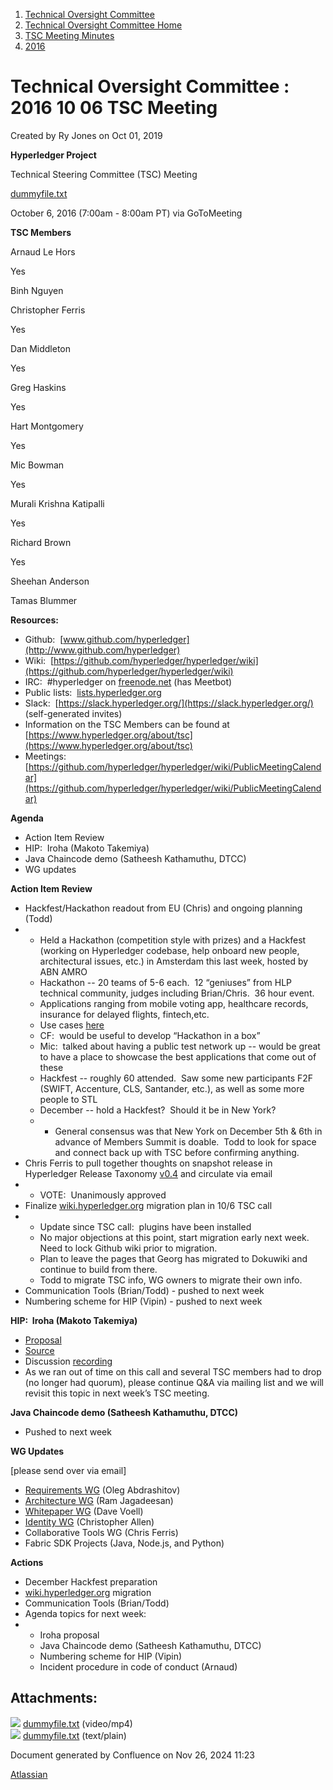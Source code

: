1. [Technical Oversight Committee](index.html)
2. [Technical Oversight Committee Home](Technical-Oversight-Committee-Home_21430274.html)
3. [TSC Meeting Minutes](TSC-Meeting-Minutes_21448544.html)
4. [2016](2016_21448610.html)

# Technical Oversight Committee : 2016 10 06 TSC Meeting

Created by Ry Jones on Oct 01, 2019

**Hyperledger Project**

Technical Steering Committee (TSC) Meeting

[dummyfile.txt](#)

October 6, 2016 (7:00am - 8:00am PT) via GoToMeeting

**TSC Members**

Arnaud Le Hors

Yes

Binh Nguyen

Christopher Ferris

Yes

Dan Middleton

Yes

Greg Haskins

Yes

Hart Montgomery

Yes

Mic Bowman

Yes

Murali Krishna Katipalli

Yes

Richard Brown

Yes

Sheehan Anderson

Tamas Blummer

**Resources:**

- Github:  [www.github.com/hyperledger](http://www.github.com/hyperledger)
- Wiki:  [https://github.com/hyperledger/hyperledger/wiki](https://github.com/hyperledger/hyperledger/wiki)
- IRC:  #hyperledger on [freenode.net](http://freenode.net) (has Meetbot)
- Public lists:  [lists.hyperledger.org](http://lists.hyperledger.org)
- Slack:  [https://slack.hyperledger.org/](https://slack.hyperledger.org/) (self-generated invites)
- Information on the TSC Members can be found at [https://www.hyperledger.org/about/tsc](https://www.hyperledger.org/about/tsc)
- Meetings:  [https://github.com/hyperledger/hyperledger/wiki/PublicMeetingCalendar](https://github.com/hyperledger/hyperledger/wiki/PublicMeetingCalendar)

**Agenda**

- Action Item Review
- HIP:  Iroha (Makoto Takemiya)
- Java Chaincode demo (Satheesh Kathamuthu, DTCC)
- WG updates

**Action Item Review**

- Hackfest/Hackathon readout from EU (Chris) and ongoing planning (Todd)
- - Held a Hackathon (competition style with prizes) and a Hackfest (working on Hyperledger codebase, help onboard new people, architectural issues, etc.) in Amsterdam this last week, hosted by ABN AMRO
  - Hackathon -- 20 teams of 5-6 each.  12 “geniuses” from HLP technical community, judges including Brian/Chris.  36 hour event.
  - Applications ranging from mobile voting app, healthcare records, insurance for delayed flights, fintech,etc.
  - Use cases [here](https://github.com/timblankers/hyperledger-hackathon/wiki/Use%20cases%20that%20the%20teams%20are%20working%20on)
  - CF:  would be useful to develop “Hackathon in a box”
  - Mic:  talked about having a public test network up -- would be great to have a place to showcase the best applications that come out of these
  - Hackfest -- roughly 60 attended.  Saw some new participants F2F (SWIFT, Accenture, CLS, Santander, etc.), as well as some more people to STL
  - December -- hold a Hackfest?  Should it be in New York?
  - - General consensus was that New York on December 5th &amp; 6th in advance of Members Summit is doable.  Todd to look for space and connect back up with TSC before confirming anything.
- Chris Ferris to pull together thoughts on snapshot release in Hyperledger Release Taxonomy [v0.4](https://docs.google.com/document/d/19hZBOj4QklSJa2Fj3kHEwx1_R1T1rdRTXBseF6mzCN0/edit) and circulate via email
- - VOTE:  Unanimously approved
- Finalize [wiki.hyperledger.org](http://lf-hyperledger.atlassian.net) migration plan in 10/6 TSC call
- - Update since TSC call:  plugins have been installed
  - No major objections at this point, start migration early next week.  Need to lock Github wiki prior to migration.
  - Plan to leave the pages that Georg has migrated to Dokuwiki and continue to build from there.
  - Todd to migrate TSC info, WG owners to migrate their own info.
- Communication Tools (Brian/Todd) - pushed to next week
- Numbering scheme for HIP (Vipin) - pushed to next week

**HIP:  Iroha (Makoto Takemiya)**

- [Proposal](https://docs.google.com/document/d/1sN-6mv-m85NlbI3ZjwFkDT0izTcxbUaZN9LjLEe045Y/edit)
- [Source](https://github.com/soramitsu)
- Discussion [recording](https://drive.google.com/open?id=0B42vMkapQi1MLUNlSHlzYkM0dmM)
- As we ran out of time on this call and several TSC members had to drop (no longer had quorum), please continue Q&amp;A via mailing list and we will revisit this topic in next week’s TSC meeting.

**Java Chaincode demo (Satheesh Kathamuthu, DTCC)**

- Pushed to next week

**WG Updates**

\[please send over via email]

- [Requirements WG](https://github.com/hyperledger/hyperledger/wiki/Requirements-WG) (Oleg Abdrashitov)
- [Architecture WG](https://github.com/hyperledger/hyperledger/wiki/Architecture-WG) (Ram Jagadeesan)
- [Whitepaper WG](https://github.com/hyperledger/hyperledger/wiki/Whitepaper-WG) (Dave Voell)
- [Identity WG](https://github.com/hyperledger/hyperledger/wiki/PublicMeetingCalendar#hyperledger-identity-wg-biweekly-meeting) (Christopher Allen)
- Collaborative Tools WG (Chris Ferris)
- Fabric SDK Projects (Java, Node.js, and Python)

**Actions**

- December Hackfest preparation
- [wiki.hyperledger.org](http://lf-hyperledger.atlassian.net) migration
- Communication Tools (Brian/Todd)
- Agenda topics for next week:
- - Iroha proposal
  - Java Chaincode demo (Satheesh Kathamuthu, DTCC)
  - Numbering scheme for HIP (Vipin)
  - Incident procedure in code of conduct (Arnaud)

## Attachments:

![](images/icons/bullet_blue.gif) [dummyfile.txt](attachments/21432783/21457545.txt) (video/mp4)  
![](images/icons/bullet_blue.gif) [dummyfile.txt](attachments/21432783/21448651.txt) (text/plain)

Document generated by Confluence on Nov 26, 2024 11:23

[Atlassian](http://www.atlassian.com/)
